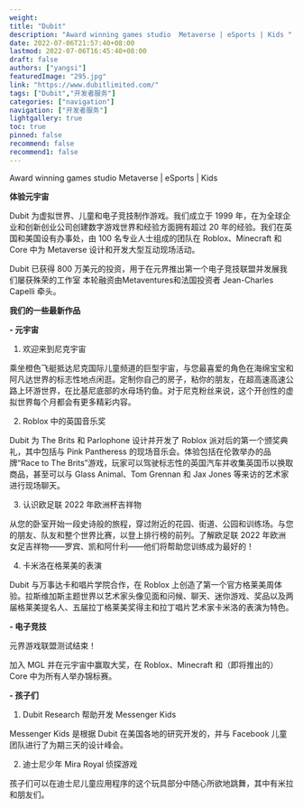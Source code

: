 ```yaml
---
weight: 
title: "Dubit"
description: "Award winning games studio  Metaverse | eSports | Kids "
date: 2022-07-06T21:57:40+08:00
lastmod: 2022-07-06T16:45:40+08:00
draft: false
authors: ["yangsi"]
featuredImage: "295.jpg"
link: "https://www.dubitlimited.com/"
tags: ["Dubit","开发者服务"]
categories: ["navigation"]
navigation: ["开发者服务"]
lightgallery: true
toc: true
pinned: false
recommend: false
recommend1: false
---
```


Award winning games studio  Metaverse | eSports | Kids 

**体验元宇宙**

Dubit 为虚拟世界、儿童和电子竞技制作游戏。我们成立于 1999 年，在为全球企业和创新创业公司创建数字游戏世界和经验方面拥有超过 20 年的经验。我们在英国和美国设有办事处，由 100 名专业人士组成的团队在 Roblox、Minecraft 和 Core 中为 Metaverse 设计和开发大型互动现场活动。

Dubit 已获得 800 万美元的投资，用于在元界推出第一个电子竞技联盟并发展我们屡获殊荣的工作室 本轮融资由Metaventures和法国投资者 Jean-Charles Capelli 牵头。

**我们的一些最新作品**

**- 元宇宙**

1. 欢迎来到尼克宇宙

乘坐橙色飞艇抵达尼克国际儿童频道的巨型宇宙，与您最喜爱的角色在海绵宝宝和阿凡达世界的标志性地点闲逛。定制你自己的房子，粘你的朋友，在超高速高速公路上环游世界，在比基尼底部的水母场钓鱼。对于尼克粉丝来说，这个开创性的虚拟世界每个月都会有更多精彩内容。

2. Roblox 中的英国音乐奖

Dubit 为 The Brits 和 Parlophone 设计并开发了 Roblox 派对后的第一个颁奖典礼，其中包括与 Pink Pantheress 的现场音乐会。体验包括在伦敦举办的品牌“Race to The Brits”游戏，玩家可以驾驶标志性的英国汽车并收集英国币以换取商品，甚至可以与 Glass Animal、Tom Grennan 和 Jax Jones 等来访的艺术家进行现场聊天。

3. 认识欧足联 2022 年欧洲杯吉祥物

从您的卧室开始一段史诗般的旅程，穿过附近的花园、街道、公园和训练场。与您的朋友、队友和整个世界比赛，以登上排行榜的前列。了解欧足联 2022 年欧洲女足吉祥物——罗宾、凯和阿什利——他们将帮助您训练成为最好的！

4. 卡米洛在格莱美的表演

Dubit 与万事达卡和唱片学院合作，在 Roblox 上创造了第一个官方格莱美周体验。拉斯维加斯主题世界以艺术家头像见面和问候、聊天、迷你游戏、奖品以及两届格莱美提名人、五届拉丁格莱美奖得主和拉丁唱片艺术家卡米洛的表演为特色。

**- 电子竞技**

元界游戏联盟测试结束！

加入 MGL 并在元宇宙中赢取大奖，在 Roblox、Minecraft 和（即将推出的）Core 中为所有人举办锦标赛。

**- 孩子们**

1. Dubit Research 帮助开发 Messenger Kids

Messenger Kids 是根据 Dubit 在美国各地的研究开发的，并与 Facebook 儿童团队进行了为期三天的设计峰会。

2. 迪士尼少年 Mira Royal 侦探游戏

孩子们可以在迪士尼儿童应用程序的这个玩具部分中随心所欲地跳舞，其中有米拉和朋友们。